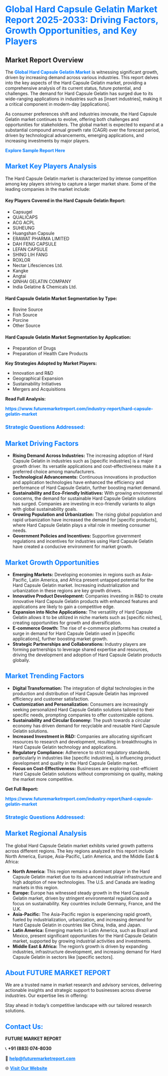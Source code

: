 <h1 style="color: #007BFF;">Global Hard Capsule Gelatin Market Report 2025-2033: Driving Factors, Growth Opportunities, and Key Players</h1>

<section id="overview">
<h2>Market Report Overview</h2>
<p>The <a href="https://www.futuremarketreport.com/industry-report/hard-capsule-gelatin-market" style="color: #007BFF; text-decoration: none;"><strong>Global Hard Capsule Gelatin Market</strong></a> is witnessing significant growth, driven by increasing demand across various industries. This report delves into the key aspects of the Hard Capsule Gelatin market, providing a comprehensive analysis of its current status, future potential, and challenges. The demand for Hard Capsule Gelatin has surged due to its wide-ranging applications in industries such as [insert industries], making it a critical component in modern-day [applications].</p>
<p>As consumer preferences shift and industries innovate, the Hard Capsule Gelatin market continues to evolve, offering both challenges and opportunities for stakeholders. The global market is expected to expand at a substantial compound annual growth rate (CAGR) over the forecast period, driven by technological advancements, emerging applications, and increasing investments by major players.</p>
</section>

<section id="overview">
<p><a href="https://www.futuremarketreport.com/request-sample/reportId=59353" style="color: #007BFF; text-decoration: none;"><strong>Explore Sample Report Here</strong></a></p>
</section>

<section id="key-players">
<h2 style="color: #007BFF;">Market Key Players Analysis</h2>
<p>The Hard Capsule Gelatin market is characterized by intense competition among key players striving to capture a larger market share. Some of the leading companies in the market include:</p>
<h4>Key Players Covered in the Hard Capsule Gelatin Report:</h4>
<ul><li>Capsugel</li><li>QUALICAPS</li><li>ACG ACPL</li><li>SUHEUNG</li><li>Huangshan Capsule</li><li>ERAWAT PHARMA LIMITED</li><li>DAH FENG CAPSULE</li><li>LEFAN CAPSULE</li><li>SHING LIH FANG</li><li>ROXLOR</li><li>Nectar Lifesciences Ltd.</li><li>Kangke</li><li>Angtai</li><li>QINHAI GELATIN COMPANY</li><li>India Gelatine &amp; Chemicals Ltd.</li></ul>
<h4>Hard Capsule Gelatin Market Segmentation by Type:</h4>
<ul><li>Bovine Source</li><li>Fish Source</li><li>Porcine</li><li>Other Source</li></ul>

<h4>Hard Capsule Gelatin Market Segmentation by Application:</h4>
<ul><li>Preparation of Drugs</li><li>Preparation of Health Care Products</li></ul>
<p><strong>Key Strategies Adopted by Market Players:</strong></p>
<ul>
<li>Innovation and R&D</li>
<li>Geographical Expansion</li>
<li>Sustainability Initiatives</li>
<li>Mergers and Acquisitions</li>
</ul>
</section>

<section>
<p><strong>Read Full Analysis: </strong></p><a href="https://www.futuremarketreport.com/industry-report/hard-capsule-gelatin-market" style="color: #007BFF; text-decoration: none;"><strong>https://www.futuremarketreport.com/industry-report/hard-capsule-gelatin-market</strong></a>
<h3 style="color: #007BFF;">Strategic Questions Addressed:</h3>
</section>

<section id="driving-factors">
<h2 style="color: #007BFF;">Market Driving Factors</h2>
<ul>
<li><strong>Rising Demand Across Industries:</strong> The increasing adoption of Hard Capsule Gelatin in industries such as [specific industries] is a major growth driver. Its versatile applications and cost-effectiveness make it a preferred choice among manufacturers.</li>
<li><strong>Technological Advancements:</strong> Continuous innovations in production and application technologies have enhanced the efficiency and performance of Hard Capsule Gelatin, further boosting market demand.</li>
<li><strong>Sustainability and Eco-Friendly Initiatives:</strong> With growing environmental concerns, the demand for sustainable Hard Capsule Gelatin solutions has surged. Companies are investing in eco-friendly variants to align with global sustainability goals.</li>
<li><strong>Growing Population and Urbanization:</strong> The rising global population and rapid urbanization have increased the demand for [specific products], where Hard Capsule Gelatin plays a vital role in meeting consumer needs.</li>
<li><strong>Government Policies and Incentives:</strong> Supportive government regulations and incentives for industries using Hard Capsule Gelatin have created a conducive environment for market growth.</li>
</ul>
</section>

<section id="growth-opportunities">
<h2 style="color: #007BFF;">Market Growth Opportunities</h2>
<ul>
<li><strong>Emerging Markets:</strong> Developing economies in regions such as Asia-Pacific, Latin America, and Africa present untapped potential for the Hard Capsule Gelatin market. Increasing industrialization and urbanization in these regions are key growth drivers.</li>
<li><strong>Innovative Product Development:</strong> Companies investing in R&D to create innovative Hard Capsule Gelatin products with enhanced features and applications are likely to gain a competitive edge.</li>
<li><strong>Expansion into Niche Applications:</strong> The versatility of Hard Capsule Gelatin allows it to be utilized in niche markets such as [specific niches], creating opportunities for growth and diversification.</li>
<li><strong>E-commerce Growth:</strong> The rise of e-commerce platforms has created a surge in demand for Hard Capsule Gelatin used in [specific applications], further boosting market growth.</li>
<li><strong>Strategic Partnerships and Collaborations:</strong> Industry players are forming partnerships to leverage shared expertise and resources, driving the development and adoption of Hard Capsule Gelatin products globally.</li>
</ul>
</section>

<section id="trending-factors">
<h2 style="color: #007BFF;">Market Trending Factors</h2>
<ul>
<li><strong>Digital Transformation:</strong> The integration of digital technologies in the production and distribution of Hard Capsule Gelatin has improved efficiency and customer satisfaction.</li>
<li><strong>Customization and Personalization:</strong> Consumers are increasingly seeking personalized Hard Capsule Gelatin solutions tailored to their specific needs, prompting companies to offer customizable options.</li>
<li><strong>Sustainability and Circular Economy:</strong> The push towards a circular economy has driven demand for recyclable and reusable Hard Capsule Gelatin solutions.</li>
<li><strong>Increased Investment in R&D:</strong> Companies are allocating significant resources to research and development, resulting in breakthroughs in Hard Capsule Gelatin technology and applications.</li>
<li><strong>Regulatory Compliance:</strong> Adherence to strict regulatory standards, particularly in industries like [specific industries], is influencing product development and quality in the Hard Capsule Gelatin market.</li>
<li><strong>Focus on Cost-Effectiveness:</strong> Businesses are exploring cost-efficient Hard Capsule Gelatin solutions without compromising on quality, making the market more competitive.</li>
</ul>
</section>

<section>
<p><strong>Get Full Report: </strong></p><a href="https://www.futuremarketreport.com/industry-report/hard-capsule-gelatin-market" style="color: #007BFF; text-decoration: none;"><strong>https://www.futuremarketreport.com/industry-report/hard-capsule-gelatin-market</strong></a>
<h3 style="color: #007BFF;">Strategic Questions Addressed:</h3>
</section>


<section id="regional-analysis">
<h2 style="color: #007BFF;">Market Regional Analysis</h2>
<p>The global Hard Capsule Gelatin market exhibits varied growth patterns across different regions. The key regions analyzed in this report include North America, Europe, Asia-Pacific, Latin America, and the Middle East & Africa:</p>
<ul>
<li><strong>North America:</strong> This region remains a dominant player in the Hard Capsule Gelatin market due to its advanced industrial infrastructure and high adoption of new technologies. The U.S. and Canada are leading markets in this region.</li>
<li><strong>Europe:</strong> Europe has witnessed steady growth in the Hard Capsule Gelatin market, driven by stringent environmental regulations and a focus on sustainability. Key countries include Germany, France, and the U.K.</li>
<li><strong>Asia-Pacific:</strong> The Asia-Pacific region is experiencing rapid growth, fueled by industrialization, urbanization, and increasing demand for Hard Capsule Gelatin in countries like China, India, and Japan.</li>
<li><strong>Latin America:</strong> Emerging markets in Latin America, such as Brazil and Mexico, present significant opportunities for the Hard Capsule Gelatin market, supported by growing industrial activities and investments.</li>
<li><strong>Middle East & Africa:</strong> The region’s growth is driven by expanding industries, infrastructure development, and increasing demand for Hard Capsule Gelatin in sectors like [specific sectors].</li>
</ul>
</section>

<footer>
<h2 style="color: #007BFF;">About FUTURE MARKET REPORT</h2>
<p>We are a trusted name in market research and advisory services, delivering actionable insights and strategic support to businesses across diverse industries. Our expertise lies in offering:</p>

<p>Stay ahead in today’s competitive landscape with our tailored research solutions.</p>

<h2 style="color: #007BFF;">Contact Us:</h2>
<p><strong>FUTURE MARKET REPORT</strong></p>
<p>📞 <strong>+91 (883) 074-8030</strong></p>
<p>📧 <strong><a href="mailto:help@futuremarketreport.com" style="color: #007BFF;">help@futuremarketreport.com</a></strong></p>
<p>🌐 <strong><a href="https://www.futuremarketreport.com/" style="color: #007BFF;">Visit Our Website</a></strong></p>
</footer>